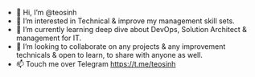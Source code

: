 - 👋 Hi, I’m @teosinh
- 👀 I’m interested in Technical & improve my management skill sets.
- 🌱 I’m currently learning deep dive about DevOps, Solution Architect & management for IT.
- 💞️ I’m looking to collaborate on any projects & any improvement technicals & open to learn, to share with anyone as well.
- 📫 Touch me over Telegram https://t.me/teosinh

<!---
teosinh/teosinh is a ✨ special ✨ repository because its `README.md` (this file) appears on your GitHub profile.
You can click the Preview link to take a look at your changes.
--->
